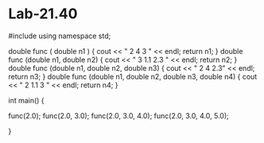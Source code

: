 # Lab-21.40
#include <iostream>
using namespace std;

double func ( double n1 ) {
  cout << " 2  4  3 " << endl;
  return n1;
} 
double func (double n1, double n2) {
  cout << " 3  1.1  2.3 " << endl;
  return n2;
}
double func (double n1, double n2, double n3) {
  cout << " 2  4  2.3" << endl;
  return n3;
}
double func (double n1, double n2, double n3, double n4) {
  cout << " 2  1.1  3 " << endl;
  return n4;
}

int main() {

  func(2.0);
  func(2.0, 3.0);
  func(2.0, 3.0, 4.0);
  func(2.0, 3.0, 4.0, 5.0);

}


